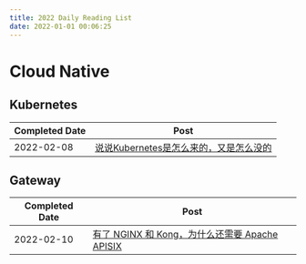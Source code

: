 ```yaml
---
title: 2022 Daily Reading List
date: 2022-01-01 00:06:25
---
```


# Cloud Native

## Kubernetes

| Completed Date | Post                                                         |
| -------------- | ------------------------------------------------------------ |
| 2022-02-08     | [说说Kubernetes是怎么来的，又是怎么没的](https://zhuanlan.zhihu.com/p/463532828) |

## Gateway

| Completed Date | Post                                                         |
| -------------- | ------------------------------------------------------------ |
| 2022-02-10     | [有了 NGINX 和 Kong，为什么还需要 Apache APISIX](https://www.apiseven.com/zh/blog/why-we-need-Apache-APISIX) |

